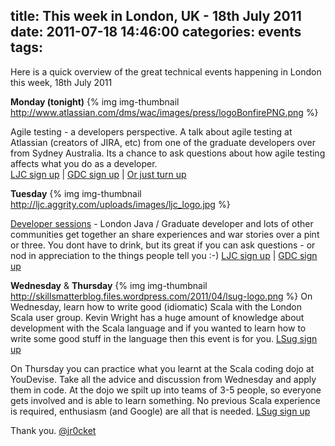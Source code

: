 title: This week in London, UK - 18th July 2011
date: 2011-07-18 14:46:00
categories: events
tags: 
---

Here is a quick overview of the great technical events happening in London this week, 18th July 2011

**Monday (tonight)**
{% img img-thumbnail http://www.atlassian.com/dms/wac/images/press/logoBonfirePNG.png %}

Agile testing - a developers perspective.  A  talk about agile testing at Atlassian (creators of JIRA, etc) from one  of the graduate developers over from Sydney Australia.  Its a chance to  ask questions about how agile testing affects what you do as a  developer.  
[LJC sign up](http://www.meetup.com/Londonjavacommunity/events/25252191/) | [GDC sign up](http://www.meetup.com/grad-dc/events/25008701/) | [Or just turn up](http://www.facebook.com/event.php?eid=203763833009559)

**Tuesday**
{% img img-thumbnail http://ljc.aggrity.com/uploads/images/ljc_logo.jpg %}

[Developer sessions](http://www.meetup.com/Londonjavacommunity/events/16692823/)  - London Java / Graduate developer and lots of other communities get  together an share experiences and war stories over a pint or three.  You  dont have to drink, but its great if you can ask questions - or nod in  appreciation to the things people tell you :-)
[LJC sign up](http://www.meetup.com/Londonjavacommunity/events/16692823/) | [GDC sign up ](http://www.meetup.com/grad-dc/events/17165301/)

**Wednesday** & **Thursday**
{% img img-thumbnail http://skillsmatterblog.files.wordpress.com/2011/04/lsug-logo.png %} 
On Wednesday, learn how to write good (idiomatic) Scala with the London Scala user group.   Kevin Wright has a huge amount of knowledge about development with the  Scala language and if you wanted to learn how to write some good stuff  in the language then this event is for you.  [LSug sign up](http://lsug.net/)

On Thursday you can practice what you learnt at the Scala coding dojo at YouDevise.  Take all the advice and discussion from Wednesday and apply them in code.  At the dojo we spilt up into teams of 3-5 people, so  everyone gets involved and is able to learn something.  No previous  Scala experience is required, enthusiasm (and Google) are all that is needed.  [LSug sign up](http://lsug.net/)

Thank you.
[@jr0cket](https://twitter.com/jr0cket)
